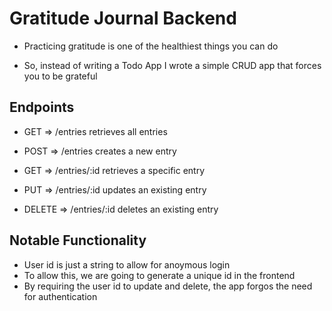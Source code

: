 # Gratitude Journal Backend

* Practicing gratitude is one of the healthiest things you can do

* So, instead of writing a Todo App I wrote a simple CRUD app that forces you to be grateful

## Endpoints

* GET => /entries retrieves all entries
* POST => /entries creates a new entry

* GET => /entries/:id retrieves a specific entry
* PUT => /entries/:id updates an existing entry
* DELETE => /entries/:id deletes an existing entry

## Notable Functionality

* User id is just a string to allow for anoymous login 
* To allow this, we are going to generate a unique id in the frontend
* By requiring the user id to update and delete, the app forgos the need for authentication
